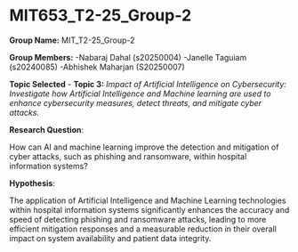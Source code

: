 # MIT653_T2-25_Group-2

**Group Name:** MIT_T2-25_Group-2

**Group Members:**
  -Nabaraj Dahal (s20250004)
  -Janelle Taguiam (s20240085)
  -Abhishek Maharjan (S20250007)

**Topic Selected** - **Topic 3:** _Impact of Artificial Intelligence on Cybersecurity: Investigate how Artificial Intelligence and Machine learning are used to enhance cybersecurity measures, detect threats, and mitigate cyber attacks._

**Research Question**:

How can AI and machine learning improve the detection and mitigation of cyber attacks, such as phishing and ransomware, within hospital information systems?

**Hypothesis**:

The application of Artificial Intelligence and Machine Learning technologies within hospital information systems significantly enhances the accuracy and speed of detecting phishing and ransomware attacks, leading to more efficient mitigation responses and a measurable reduction in their overall impact on system availability and patient data integrity.
